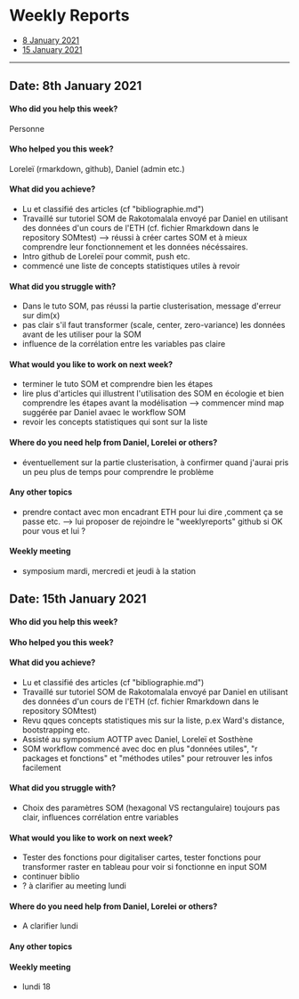 # Weekly Reports

* [8 January 2021](#date-8th-January-2021)
* [15 January 2021](#date-15th-January-2021)
-------------------------------------------------------------------
## Date: 8th January 2021
#### Who did you help this week?
Personne
#### Who helped you this week? 
Loreleï (rmarkdown, github), Daniel (admin etc.)
#### What did you achieve?
* Lu et classifié des articles (cf "bibliographie.md")
* Travaillé sur tutoriel SOM de Rakotomalala envoyé par Daniel en utilisant des données d'un cours de l'ETH (cf. fichier Rmarkdown dans le repository SOMtest) --> réussi à créer cartes SOM et à mieux comprendre leur fonctionnement et les données nécéssaires.
* Intro github de Loreleï pour commit, push etc.
* commencé une liste de concepts statistiques utiles à revoir
#### What did you struggle with?
* Dans le tuto SOM, pas réussi la partie clusterisation, message d'erreur sur dim(x)
* pas clair s'il faut transformer (scale, center, zero-variance) les données avant de les utiliser pour la SOM
* influence de la corrélation entre les variables pas claire
#### What would you like to work on next week?
* terminer le tuto SOM et comprendre bien les étapes
* lire plus d'articles qui illustrent l'utilisation des SOM en écologie et bien comprendre les étapes avant la modélisation --> commencer mind map suggérée par Daniel avaec le workflow SOM
* revoir les concepts statistiques qui sont sur la liste
#### Where do you need help from Daniel, Lorelei or others?
* éventuellement sur la partie clusterisation, à confirmer quand j'aurai pris un peu plus de temps pour comprendre le problème
#### Any other topics
* prendre contact avec mon encadrant ETH pour lui dire ,comment ça se passe etc. --> lui proposer de rejoindre le "weeklyreports" github si OK pour vous et lui ? 
#### Weekly meeting 
* symposium mardi, mercredi et jeudi à la station
## Date: 15th January 2021
#### Who did you help this week?
#### Who helped you this week? 
#### What did you achieve?
* Lu et classifié des articles (cf "bibliographie.md")
* Travaillé sur tutoriel SOM de Rakotomalala envoyé par Daniel en utilisant des données d'un cours de l'ETH (cf. fichier Rmarkdown dans le repository SOMtest)
* Revu qques concepts statistiques mis sur la liste, p.ex Ward's distance, bootstrapping etc.
* Assisté au symposium AOTTP avec Daniel, Loreleï et Sosthène
* SOM workflow commencé avec doc en plus "données utiles", "r packages et fonctions" et "méthodes utiles" pour retrouver les infos facilement
#### What did you struggle with?
* Choix des paramètres SOM (hexagonal VS rectangulaire) toujours pas clair, influences corrélation entre variables
#### What would you like to work on next week?
* Tester des fonctions pour digitaliser cartes, tester fonctions pour transformer raster en tableau pour voir si fonctionne en input SOM
* continuer biblio
* ? à clarifier au meeting lundi
#### Where do you need help from Daniel, Lorelei or others?
* A clarifier lundi
#### Any other topics
#### Weekly meeting 
* lundi 18
